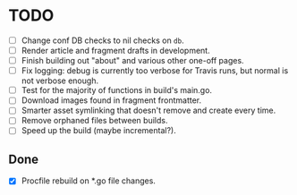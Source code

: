 # TODO

* [ ] Change conf DB checks to nil checks on `db`.
* [ ] Render article and fragment drafts in development.
* [ ] Finish building out "about" and various other one-off pages.
* [ ] Fix logging: debug is currently too verbose for Travis runs, but normal
  is not verbose enough.
* [ ] Test for the majority of functions in build's main.go.
* [ ] Download images found in fragment frontmatter.
* [ ] Smarter asset symlinking that doesn't remove and create every time.
* [ ] Remove orphaned files between builds.
* [ ] Speed up the build (maybe incremental?).

## Done

* [x] Procfile rebuild on *.go file changes.
